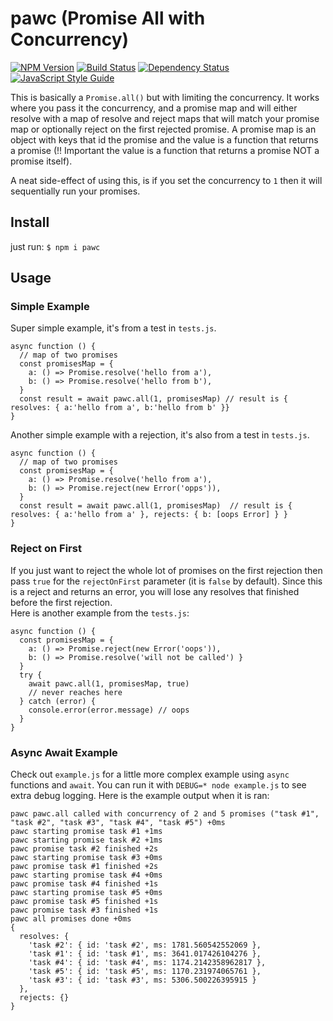 # pawc (Promise All with Concurrency)

[![NPM Version](https://img.shields.io/npm/v/pawc.svg?style=flat-square)](https://www.npmjs.com/package/pawc)
[![Build Status](https://travis-ci.com/holmok/pawc.svg?branch=master)](https://travis-ci.org/holmok/pawc)
[![Dependency Status](https://david-dm.org/holmok/pawc/status.svg)](https://david-dm.org/holmok/pawc)
[![JavaScript Style Guide](https://img.shields.io/badge/code_style-standard-brightgreen.svg)](https://standardjs.com)

This is basically a `Promise.all()` but with limiting the concurrency.  It works where you pass it the 
concurrency, and a promise map and will either resolve with a map of resolve and reject maps that will
match your promise map or optionally reject on the first rejected promise.  A promise map is an object
with keys that id the promise and the value is a function that returns a promise (!! Important the 
value is a function that returns a promise NOT a promise itself).

A neat side-effect of using this, is if you set the concurrency to `1` then it will sequentially run
your promises.

## Install

just run: `$ npm i pawc`

## Usage

### Simple Example

Super simple example, it's from a test in `tests.js`.

```
async function () {
  // map of two promises
  const promisesMap = {
    a: () => Promise.resolve('hello from a'),
    b: () => Promise.resolve('hello from b'),
  }
  const result = await pawc.all(1, promisesMap) // result is { resolves: { a:'hello from a', b:'hello from b' }}
}
```

Another simple example with a rejection, it's also from a test in `tests.js`.

```
async function () {
  // map of two promises
  const promisesMap = {
    a: () => Promise.resolve('hello from a'),
    b: () => Promise.reject(new Error('opps')),
  }
  const result = await pawc.all(1, promisesMap)  // result is { resolves: { a:'hello from a' }, rejects: { b: [oops Error] } }
}
```
### Reject on First

If you just want to reject the whole lot of promises on the first rejection then pass `true`
for the `rejectOnFirst` parameter (it is `false` by default).  Since this is a reject and
returns an error, you will lose any resolves that finished before the first rejection.  
Here is another example from the `tests.js`:

```
async function () {
  const promisesMap = {
    a: () => Promise.reject(new Error('oops')),
    b: () => Promise.resolve('will not be called') }
  }
  try {
    await pawc.all(1, promisesMap, true)
    // never reaches here
  } catch (error) {
    console.error(error.message) // oops
  }
}
```

### Async Await Example

Check out `example.js` for a little more complex example  using `async` functions and `await`.
You can run it with `DEBUG=* node example.js` to see extra debug logging.  Here is the example
output when it is ran:

```
pawc pawc.all called with concurrency of 2 and 5 promises ("task #1", "task #2", "task #3", "task #4", "task #5") +0ms
pawc starting promise task #1 +1ms
pawc starting promise task #2 +1ms
pawc promise task #2 finished +2s
pawc starting promise task #3 +0ms
pawc promise task #1 finished +2s
pawc starting promise task #4 +0ms
pawc promise task #4 finished +1s
pawc starting promise task #5 +0ms
pawc promise task #5 finished +1s
pawc promise task #3 finished +1s
pawc all promises done +0ms
{
  resolves: {
    'task #2': { id: 'task #2', ms: 1781.560542552069 },
    'task #1': { id: 'task #1', ms: 3641.017426104276 },
    'task #4': { id: 'task #4', ms: 1174.2142358962817 },
    'task #5': { id: 'task #5', ms: 1170.231974065761 },
    'task #3': { id: 'task #3', ms: 5306.500226395915 }
  },
  rejects: {}
}
```